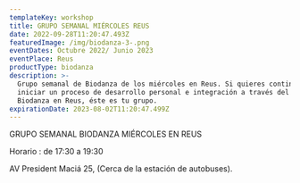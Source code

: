 ```yaml
---
templateKey: workshop
title: GRUPO SEMANAL MIÉRCOLES REUS
date: 2022-09-28T11:20:47.493Z
featuredImage: /img/biodanza-3-.png
eventDates: Octubre 2022/ Junio 2023
eventPlace: Reus
productType: biodanza
description: >-
  Grupo semanal de Biodanza de los miércoles en Reus. Si quieres continuar o
  iniciar un proceso de desarrollo personal e integración a través del Sistema
  Biodanza en Reus, éste es tu grupo.
expirationDate: 2023-08-02T11:20:47.499Z
---
```

GRUPO SEMANAL BIODANZA MIÉRCOLES EN REUS

Horario : de 17:30 a 19:30

AV President Maciá 25, (Cerca de la estación de autobuses).
